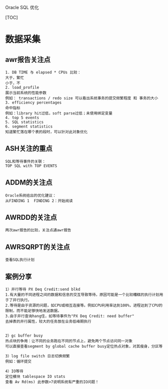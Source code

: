 Oracle SQL 优化

[TOC]

# 数据采集

## awr报告关注点

```sqlite
1. DB TIME 与 elapsed * CPUs 比较：
大于，繁忙
小于，不
2. load_profile
展示当前系统的性能参数
例如： transactions / redo size 可以看出系统事务的提交频繁程度 和 事务的大小
3. efficiency percentages
命中指标
例如：library hit过低，soft parse过低；未使用绑定变量
4. top 5 events
5. SQL statistics
6. segment statistics
知道繁忙落在哪个表的段时，可以针对此对象优化
```



## ASH关注的重点

```shell
SQL和等待事件的关联：
TOP SQL with TOP EVENTS
```



## ADDM的关注点

```
Oracle系统给出的优化建议：
从FINDING 1  FINDING 2：开始阅读
```



## AWRDD的关注点

```
两次awr报告的比较，关注点通awr报告
```



## AWRSQRPT的关注点

```
查看SQL执行计划
```

## 案例分享

```
1）并行等待 PX Deq Credit:send blkd
1.有大量的不同进程之间的数据和信息的交互导致等待，原因可能是一个比较糟糕的执行计划用于了并行执行。
2.等待是由于资源的问题，如CPU或相互连接等。例如CPU利用率达到100%，进程达到了CPU的限制，而不能足够快地发送数据。
3.由于并行查询hang住，如等待事件为"PX Deq Credit: need buffer"
去掉表的并行属性，较大的任务放在业务低峰期执行


2）gc buffer busy
热点块的争用：让不同的业务跑在不同的节点上，避免两个节点访问同一对象
可以直接查看segment by global cache buffer busy定位热点对象，对其瘦身，分区等

3）log file switch 日志切换频繁
例如：循环提交

4）IO等待
定位模块 tablespace IO stats
查看 Av Rd(ms) 此参数>7说明系统有严重的IO问题！

```

